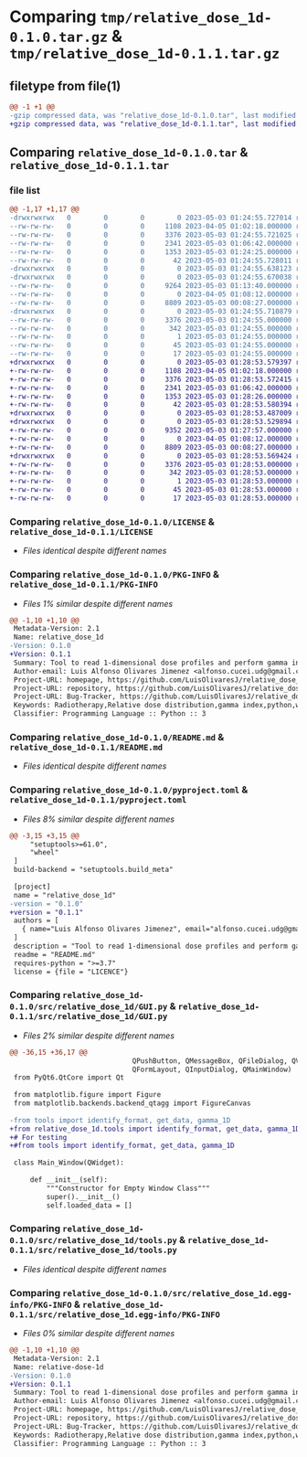 # Comparing `tmp/relative_dose_1d-0.1.0.tar.gz` & `tmp/relative_dose_1d-0.1.1.tar.gz`

## filetype from file(1)

```diff
@@ -1 +1 @@
-gzip compressed data, was "relative_dose_1d-0.1.0.tar", last modified: Wed May  3 01:24:55 2023, max compression
+gzip compressed data, was "relative_dose_1d-0.1.1.tar", last modified: Wed May  3 01:28:53 2023, max compression
```

## Comparing `relative_dose_1d-0.1.0.tar` & `relative_dose_1d-0.1.1.tar`

### file list

```diff
@@ -1,17 +1,17 @@
-drwxrwxrwx   0        0        0        0 2023-05-03 01:24:55.727014 relative_dose_1d-0.1.0/
--rw-rw-rw-   0        0        0     1108 2023-04-05 01:02:18.000000 relative_dose_1d-0.1.0/LICENSE
--rw-rw-rw-   0        0        0     3376 2023-05-03 01:24:55.721025 relative_dose_1d-0.1.0/PKG-INFO
--rw-rw-rw-   0        0        0     2341 2023-05-03 01:06:42.000000 relative_dose_1d-0.1.0/README.md
--rw-rw-rw-   0        0        0     1353 2023-05-03 01:24:25.000000 relative_dose_1d-0.1.0/pyproject.toml
--rw-rw-rw-   0        0        0       42 2023-05-03 01:24:55.728011 relative_dose_1d-0.1.0/setup.cfg
-drwxrwxrwx   0        0        0        0 2023-05-03 01:24:55.638123 relative_dose_1d-0.1.0/src/
-drwxrwxrwx   0        0        0        0 2023-05-03 01:24:55.670038 relative_dose_1d-0.1.0/src/relative_dose_1d/
--rw-rw-rw-   0        0        0     9264 2023-05-03 01:13:40.000000 relative_dose_1d-0.1.0/src/relative_dose_1d/GUI.py
--rw-rw-rw-   0        0        0        0 2023-04-05 01:08:12.000000 relative_dose_1d-0.1.0/src/relative_dose_1d/__init__.py
--rw-rw-rw-   0        0        0     8809 2023-05-03 00:08:27.000000 relative_dose_1d-0.1.0/src/relative_dose_1d/tools.py
-drwxrwxrwx   0        0        0        0 2023-05-03 01:24:55.710879 relative_dose_1d-0.1.0/src/relative_dose_1d.egg-info/
--rw-rw-rw-   0        0        0     3376 2023-05-03 01:24:55.000000 relative_dose_1d-0.1.0/src/relative_dose_1d.egg-info/PKG-INFO
--rw-rw-rw-   0        0        0      342 2023-05-03 01:24:55.000000 relative_dose_1d-0.1.0/src/relative_dose_1d.egg-info/SOURCES.txt
--rw-rw-rw-   0        0        0        1 2023-05-03 01:24:55.000000 relative_dose_1d-0.1.0/src/relative_dose_1d.egg-info/dependency_links.txt
--rw-rw-rw-   0        0        0       45 2023-05-03 01:24:55.000000 relative_dose_1d-0.1.0/src/relative_dose_1d.egg-info/requires.txt
--rw-rw-rw-   0        0        0       17 2023-05-03 01:24:55.000000 relative_dose_1d-0.1.0/src/relative_dose_1d.egg-info/top_level.txt
+drwxrwxrwx   0        0        0        0 2023-05-03 01:28:53.579397 relative_dose_1d-0.1.1/
+-rw-rw-rw-   0        0        0     1108 2023-04-05 01:02:18.000000 relative_dose_1d-0.1.1/LICENSE
+-rw-rw-rw-   0        0        0     3376 2023-05-03 01:28:53.572415 relative_dose_1d-0.1.1/PKG-INFO
+-rw-rw-rw-   0        0        0     2341 2023-05-03 01:06:42.000000 relative_dose_1d-0.1.1/README.md
+-rw-rw-rw-   0        0        0     1353 2023-05-03 01:28:26.000000 relative_dose_1d-0.1.1/pyproject.toml
+-rw-rw-rw-   0        0        0       42 2023-05-03 01:28:53.580394 relative_dose_1d-0.1.1/setup.cfg
+drwxrwxrwx   0        0        0        0 2023-05-03 01:28:53.487009 relative_dose_1d-0.1.1/src/
+drwxrwxrwx   0        0        0        0 2023-05-03 01:28:53.529894 relative_dose_1d-0.1.1/src/relative_dose_1d/
+-rw-rw-rw-   0        0        0     9352 2023-05-03 01:27:57.000000 relative_dose_1d-0.1.1/src/relative_dose_1d/GUI.py
+-rw-rw-rw-   0        0        0        0 2023-04-05 01:08:12.000000 relative_dose_1d-0.1.1/src/relative_dose_1d/__init__.py
+-rw-rw-rw-   0        0        0     8809 2023-05-03 00:08:27.000000 relative_dose_1d-0.1.1/src/relative_dose_1d/tools.py
+drwxrwxrwx   0        0        0        0 2023-05-03 01:28:53.569424 relative_dose_1d-0.1.1/src/relative_dose_1d.egg-info/
+-rw-rw-rw-   0        0        0     3376 2023-05-03 01:28:53.000000 relative_dose_1d-0.1.1/src/relative_dose_1d.egg-info/PKG-INFO
+-rw-rw-rw-   0        0        0      342 2023-05-03 01:28:53.000000 relative_dose_1d-0.1.1/src/relative_dose_1d.egg-info/SOURCES.txt
+-rw-rw-rw-   0        0        0        1 2023-05-03 01:28:53.000000 relative_dose_1d-0.1.1/src/relative_dose_1d.egg-info/dependency_links.txt
+-rw-rw-rw-   0        0        0       45 2023-05-03 01:28:53.000000 relative_dose_1d-0.1.1/src/relative_dose_1d.egg-info/requires.txt
+-rw-rw-rw-   0        0        0       17 2023-05-03 01:28:53.000000 relative_dose_1d-0.1.1/src/relative_dose_1d.egg-info/top_level.txt
```

### Comparing `relative_dose_1d-0.1.0/LICENSE` & `relative_dose_1d-0.1.1/LICENSE`

 * *Files identical despite different names*

### Comparing `relative_dose_1d-0.1.0/PKG-INFO` & `relative_dose_1d-0.1.1/PKG-INFO`

 * *Files 1% similar despite different names*

```diff
@@ -1,10 +1,10 @@
 Metadata-Version: 2.1
 Name: relative_dose_1d
-Version: 0.1.0
+Version: 0.1.1
 Summary: Tool to read 1-dimensional dose profiles and perform gamma index comparison.
 Author-email: Luis Alfonso Olivares Jimenez <alfonso.cucei.udg@gmail.com>
 Project-URL: homepage, https://github.com/LuisOlivaresJ/relative_dose_1d
 Project-URL: repository, https://github.com/LuisOlivaresJ/relative_dose_1d
 Project-URL: Bug-Tracker, https://github.com/LuisOlivaresJ/relative_dose_1d
 Keywords: Radiotherapy,Relative dose distribution,gamma index,python,w2CAD,mcc
 Classifier: Programming Language :: Python :: 3
```

### Comparing `relative_dose_1d-0.1.0/README.md` & `relative_dose_1d-0.1.1/README.md`

 * *Files identical despite different names*

### Comparing `relative_dose_1d-0.1.0/pyproject.toml` & `relative_dose_1d-0.1.1/pyproject.toml`

 * *Files 8% similar despite different names*

```diff
@@ -3,15 +3,15 @@
     "setuptools>=61.0",
     "wheel"
 ]
 build-backend = "setuptools.build_meta"
 
 [project]
 name = "relative_dose_1d"
-version = "0.1.0"
+version = "0.1.1"
 authors = [
   { name="Luis Alfonso Olivares Jimenez", email="alfonso.cucei.udg@gmail.com" },
 ]
 description = "Tool to read 1-dimensional dose profiles and perform gamma index comparison."
 readme = "README.md"
 requires-python = ">=3.7"
 license = {file = "LICENCE"}
```

### Comparing `relative_dose_1d-0.1.0/src/relative_dose_1d/GUI.py` & `relative_dose_1d-0.1.1/src/relative_dose_1d/GUI.py`

 * *Files 2% similar despite different names*

```diff
@@ -36,15 +36,17 @@
                              QPushButton, QMessageBox, QFileDialog, QVBoxLayout,
                              QFormLayout, QInputDialog, QMainWindow)
 from PyQt6.QtCore import Qt
 
 from matplotlib.figure import Figure
 from matplotlib.backends.backend_qtagg import FigureCanvas
 
-from tools import identify_format, get_data, gamma_1D
+from relative_dose_1d.tools import identify_format, get_data, gamma_1D
+# For testing
+#from tools import identify_format, get_data, gamma_1D
 
 class Main_Window(QWidget):
 
     def __init__(self):
         """Constructor for Empty Window Class"""
         super().__init__()
         self.loaded_data = []
```

### Comparing `relative_dose_1d-0.1.0/src/relative_dose_1d/tools.py` & `relative_dose_1d-0.1.1/src/relative_dose_1d/tools.py`

 * *Files identical despite different names*

### Comparing `relative_dose_1d-0.1.0/src/relative_dose_1d.egg-info/PKG-INFO` & `relative_dose_1d-0.1.1/src/relative_dose_1d.egg-info/PKG-INFO`

 * *Files 0% similar despite different names*

```diff
@@ -1,10 +1,10 @@
 Metadata-Version: 2.1
 Name: relative-dose-1d
-Version: 0.1.0
+Version: 0.1.1
 Summary: Tool to read 1-dimensional dose profiles and perform gamma index comparison.
 Author-email: Luis Alfonso Olivares Jimenez <alfonso.cucei.udg@gmail.com>
 Project-URL: homepage, https://github.com/LuisOlivaresJ/relative_dose_1d
 Project-URL: repository, https://github.com/LuisOlivaresJ/relative_dose_1d
 Project-URL: Bug-Tracker, https://github.com/LuisOlivaresJ/relative_dose_1d
 Keywords: Radiotherapy,Relative dose distribution,gamma index,python,w2CAD,mcc
 Classifier: Programming Language :: Python :: 3
```

